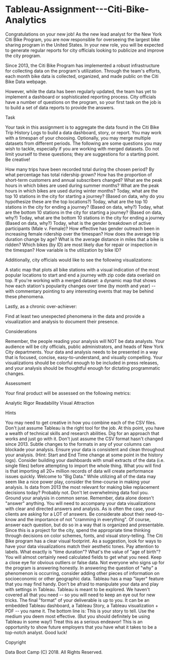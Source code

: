 # Tableau-Assignment---Citi-Bike-Analytics
[](citi-bike-station-bikes.jpg)

Congratulations on your new job! As the new lead analyst for the New York Citi Bike Program, you are now responsible for overseeing the largest bike sharing program in the United States. In your new role, you will be expected to generate regular reports for city officials looking to publicize and improve the city program.

Since 2013, the Citi Bike Program has implemented a robust infrastructure for collecting data on the program's utilization. Through the team's efforts, each month bike data is collected, organized, and made public on the Citi Bike Data webpage.

However, while the data has been regularly updated, the team has yet to implement a dashboard or sophisticated reporting process. City officials have a number of questions on the program, so your first task on the job is to build a set of data reports to provide the answers. 


Task

Your task in this assignment is to aggregate the data found in the Citi Bike Trip History Logs to build a data dashboard, story, or report.  You may work with a timespan of your choosing. Optionally, you may merge multiple datasets from different periods. The following are some questions you may wish to tackle, especially if you are working with merged datasets. Do not limit yourself to these questions; they are suggestions for a starting point. Be creative!


How many trips have been recorded total during the chosen period?
By what percentage has total ridership grown? 
How has the proportion of short-term customers and annual subscribers changed?
What are the peak hours in which bikes are used during summer months? 
What are the peak hours in which bikes are used during winter months?
Today, what are the top 10 stations in the city for starting a journey? (Based on data, why do you hypothesize these are the top locations?)
Today, what are the top 10 stations in the city for ending a journey? (Based on data, why?)
Today, what are the bottom 10 stations in the city for starting a journey? (Based on data, why?)
Today, what are the bottom 10 stations in the city for ending a journey (Based on data, why?)
Today, what is the gender breakdown of active participants (Male v. Female)?
How effective has gender outreach been in increasing female ridership over the timespan?
How does the average trip duration change by age?
What is the average distance in miles that a bike is ridden?
Which bikes (by ID) are most likely due for repair or inspection in the timespan? 
How variable is the utilization by bike ID?


Additionally, city officials would like to see the following visualizations:


A static map that plots all bike stations with a visual indication of the most popular locations to start and end a journey with zip code data overlaid on top.
If you're working with a merged dataset: a dynamic map that shows how each station's popularity changes over time (by month and year) -- with commentary pointing to any interesting events that may be behind these phenomena.


Lastly, as a chronic over-achiever:


Find at least two unexpected phenomena in the data and provide a visualization and analysis to document their presence. 



Considerations

Remember, the people reading your analysis will NOT be data analysts. Your audience will be city officials, public administrators, and heads of New York City departments. Your data and analysis needs to be presented in a way that is focused, concise, easy-to-understand, and visually compelling. Your visualizations should be colorful enough to be included in press releases, and your analysis should be thoughtful enough for dictating programmatic changes. 


Assessment

Your final product will be assessed on the following metrics: 


Analytic Rigor
Readability
Visual Attraction



Hints


You may need to get creative in how you combine each of the CSV files. Don't just assume Tableau is the right tool for the job. At this point, you have a wealth of technical skills and research abilities. Dig for an approach that works and just go with it.
Don't just assume the CSV format hasn't changed since 2013. Subtle changes to the formats in any of your columns can blockade your analysis. Ensure your data is consistent and clean throughout your analysis. (Hint: Start and End Time change at some point in the history logs).
Consider building your dashboards with small extracts of the data (i.e. single files) before attempting to import the whole thing. What you will find is that importing all 20+ million records of data will create performance issues quickly. Welcome to "Big Data."
While utilizing all of the data may seem like a nice power play, consider the time-course in making your analysis. Is data from 2013 the most relevant for making bike replacement decisions today? Probably not. Don't let overwhelming data fool you. Ground your analysis in common sense.
Remember, data alone doesn't "answer" anything. You will need to accompany your data visualizations with clear and directed answers and analysis. 
As is often the case, your clients are asking for a LOT of answers. Be considerate about their need-to-know and the importance of not "cramming in everything". Of course, answer each question, but do so in a way that is organized and presentable. 
Since this is a project for the city, spend the appropriate time thinking through decisions on color schemes, fonts, and visual story-telling. The Citi Bike program has a clear visual footprint. As a suggestion, look for ways to have your data visualizations match their aesthetic tones.
Pay attention to labels. What exactly is "time duration"? What's the value of "age of birth"? You will almost certainly need calculated fields to get what you need.
Keep a close eye for obvious outliers or false data. Not everyone who signs up for the program is answering honestly.
In answering the question of "why" a phenomenon is occurring, consider adding other pieces of information on socioeconomic or other geographic data. Tableau has a map "layer" feature that you may find handy. 
Don't be afraid to manipulate your data and play with settings in Tableau. Tableau is meant to be explored. We haven't covered all that you need -- so you will need to keep an eye out for new tricks. 
The final "format" of your deliverable is up to you. It can be an embedded Tableau dashboard, a Tableau Story, a Tableau visualization + PDF -- you name it. The bottom line is: This is your story to tell. Use the medium you deem most effective. (But you should definitely be using Tableau in some way!)
Treat this as a serious endeavor! This is an opportunity to show future employers that you have what it takes to be a top-notch analyst. 
Good luck!



Copyright

Data Boot Camp (C) 2018. All Rights Reserved.
